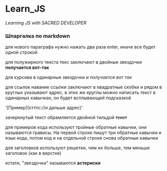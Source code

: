 # Learn_JS
*_Learning JS with  SACRED DEVELOPER_*


### Шпаргалка по markdown

для нового параграфа нужно нажать два раза enter, иначе все будет одной строкой

для полужирного текста текс заключают в двойные звездочки **получается вот-так**


для курсива в одинарные звездочки и *получается вот так*

для ссылок навание ссылки заключают в квадратные скобки и рядом в круглых указывают адрес, в этих же круглы можно написать текст в одинарных кавычках, он будет всплывающей подсказкой

'[Пример](хттпс://и дальше адрес)'

зачеркнутый текст обрамляется двойной тильдой ~~текст~~

для примеров кода используют тройные обратные кавычки, они называются грависы. На первой строке пишут три обратные кавычки и язык кода, потом код и на отдельной строке снова обратные кавычки

для заголовков используют решетки, чем их больше, тем меньше заголовок (как в верстке)

кстати, "звездочки" называются **астериски**
